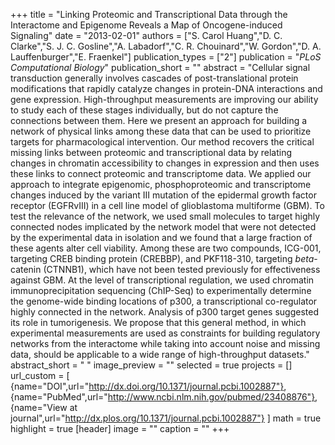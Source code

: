 +++
title = "Linking Proteomic and Transcriptional Data through the Interactome and Epigenome Reveals a Map of Oncogene-induced Signaling"
date = "2013-02-01"
authors = ["S. Carol Huang","D. C. Clarke","S. J. C. Gosline","A. Labadorf","C. R. Chouinard","W. Gordon","D. A. Lauffenburger","E. Fraenkel"]
publication_types = ["2"]
publication = "_PLoS Computational Biology_"
publication_short = ""
abstract = "Cellular signal transduction generally involves cascades of post-translational protein modifications that rapidly catalyze changes in protein-DNA interactions and gene expression. High-throughput measurements are improving our ability to study each of these stages individually, but do not capture the connections between them. Here we present an approach for building a network of physical links among these data that can be used to prioritize targets for pharmacological intervention. Our method recovers the critical missing links between proteomic and transcriptional data by relating changes in chromatin accessibility to changes in expression and then uses these links to connect proteomic and transcriptome data. We applied our approach to integrate epigenomic, phosphoproteomic and transcriptome changes induced by the variant III mutation of the epidermal growth factor receptor (EGFRvIII) in a cell line model of glioblastoma multiforme (GBM). To test the relevance of the network, we used small molecules to target highly connected nodes implicated by the network model that were not detected by the experimental data in isolation and we found that a large fraction of these agents alter cell viability. Among these are two compounds, ICG-001, targeting CREB binding protein (CREBBP), and PKF118-310, targeting $beta$-catenin (CTNNB1), which have not been tested previously for effectiveness against GBM. At the level of transcriptional regulation, we used chromatin immunoprecipitation sequencing (ChIP-Seq) to experimentally determine the genome-wide binding locations of p300, a transcriptional co-regulator highly connected in the network. Analysis of p300 target genes suggested its role in tumorigenesis. We propose that this general method, in which experimental measurements are used as constraints for building regulatory networks from the interactome while taking into account noise and missing data, should be applicable to a wide range of high-throughput datasets."
abstract_short = " "
image_preview = ""
selected = true
projects = []
url_custom = [ {name="DOI",url="http://dx.doi.org/10.1371/journal.pcbi.1002887"},
{name="PubMed",url="http://www.ncbi.nlm.nih.gov/pubmed/23408876"},
{name="View at journal",url="http://dx.plos.org/10.1371/journal.pcbi.1002887"}
 ] 
math = true
highlight = true
[header]
image = ""
caption = ""
+++


